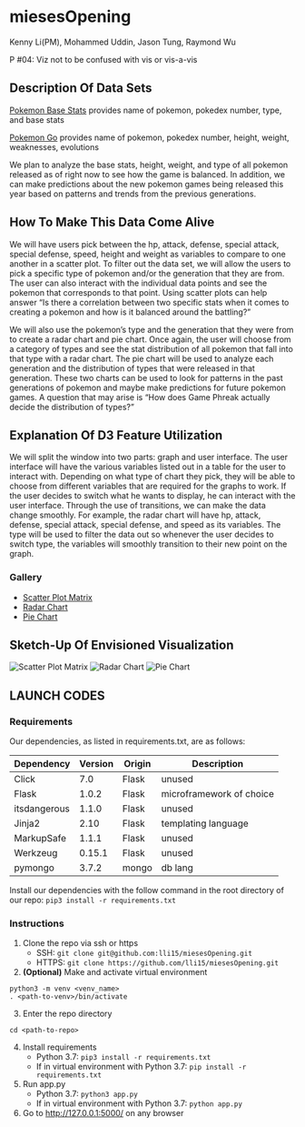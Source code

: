 # miesesOpening
Kenny Li(PM), Mohammed Uddin, Jason Tung, Raymond Wu

P #04: Viz not to be confused with vis or vis-a-vis

## Description Of Data Sets
[Pokemon Base Stats](https://github.com/fanzeyi/pokemon.json/blob/master/pokedex.json)
provides name of pokemon, pokedex number, type, and base stats

[Pokemon Go](https://raw.githubusercontent.com/Biuni/PokemonGO-Pokedex/master/pokedex.json)
provides name of pokemon, pokedex number, height, weight, weaknesses, evolutions

We plan to analyze the base stats, height, weight, and type of all pokemon released as of right now to see how the game is balanced. In 
addition, we can make predictions about the new pokemon games being released this year based on patterns and trends from the previous 
generations.

## How To Make This Data Come Alive
We will have users pick between the hp, attack, defense, special attack, special defense, speed, height and weight as variables to compare
to one another in a scatter plot. To filter out the data set, we will allow the users to pick a specific type of pokemon and/or the
generation that they are from. The user can also interact with the individual data points and see the pokemon that corresponds to that
point. Using scatter plots can help answer “Is there a correlation between two specific stats when it comes to creating a pokemon and how
is it balanced around the battling?”

We will also use the pokemon’s type and the generation that they were from to create a radar chart and pie chart. Once again, the user
will choose from a category of types and see the stat distribution of all pokemon that fall into that type with a radar chart. The pie
chart will be used to analyze each generation and the distribution of types that were released in that generation. These two charts can be
used to look for patterns in the past generations of pokemon and maybe make predictions for future pokemon games. A question that may
arise is “How does Game Phreak actually decide the distribution of types?”

## Explanation Of D3 Feature Utilization
We will split the window into two parts: graph and user interface. The user interface will have the various variables listed out in a
table for the user to interact with. Depending on what type of chart they pick, they will be able to choose from different variables that
are required for the graphs to work. If the user decides to switch what he wants to display, he can interact with the user interface.
Through the use of transitions, we can make the data change smoothly. For example, the radar chart will have hp, attack, defense, special
attack, special defense, and speed as its variables. The type will be used to filter the data out so whenever the user decides to switch
type, the variables will smoothly transition to their new point on the graph.

### Gallery
* [Scatter Plot Matrix](https://observablehq.com/@d3/scatterplot-matrix)
* [Radar Chart](https://www.visualcinnamon.com/2013/09/making-d3-radar-chart-look-bit-better.html)
* [Pie Chart](https://observablehq.com/@d3/pie-chart)

## Sketch-Up Of Envisioned Visualization
![Scatter Plot Matrix](https://i.imgur.com/1RdvWRI.png)
![Radar Chart](https://imgur.com/1KkQvSZ.png)
![Pie Chart](https://imgur.com/VhNjhgY.png)

## LAUNCH CODES
### Requirements
Our dependencies, as listed in requirements.txt, are as follows:

| Dependency | Version | Origin | Description | 
| --- | --- | --- | --- |
| Click | 7.0 | Flask | unused |
| Flask | 1.0.2 | Flask | microframework of choice |
| itsdangerous | 1.1.0 | Flask | unused |
| Jinja2 | 2.10 | Flask | templating language |
| MarkupSafe | 1.1.1 | Flask | unused |
| Werkzeug | 0.15.1 | Flask | unused |
| pymongo | 3.7.2 | mongo | db lang |

Install our dependencies with the follow command in the root directory of our repo:
```pip3 install -r requirements.txt```
### Instructions
1. Clone the repo via ssh or https
   - SSH: ```git clone git@github.com:lli15/miesesOpening.git```
   - HTTPS: ```git clone https://github.com/lli15/miesesOpening.git```
2. **(Optional)** Make and activate virtual environment
```
python3 -m venv <venv_name>
. <path-to-venv>/bin/activate
```
3. Enter the repo directory
```
cd <path-to-repo>
```
4. Install requirements
   - Python 3.7: ```pip3 install -r requirements.txt```
   - If in virtual environment with Python 3.7: ```pip install -r requirements.txt```
5. Run app.py
   - Python 3.7: ```python3 app.py```
   - If in virtual environment with Python 3.7: ```python app.py```
6. Go to http://127.0.0.1:5000/ on any browser

